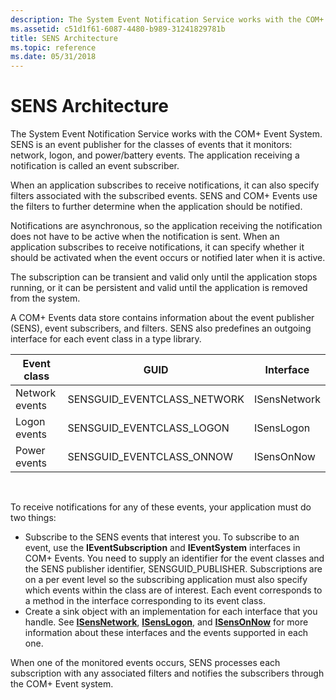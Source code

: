 ```yaml
---
description: The System Event Notification Service works with the COM+ Event System.
ms.assetid: c51d1f61-6087-4480-b989-31241829781b
title: SENS Architecture
ms.topic: reference
ms.date: 05/31/2018
---
```


# SENS Architecture

The System Event Notification Service works with the COM+ Event System. SENS is an event publisher for the classes of events that it monitors: network, logon, and power/battery events. The application receiving a notification is called an event subscriber.

When an application subscribes to receive notifications, it can also specify filters associated with the subscribed events. SENS and COM+ Events use the filters to further determine when the application should be notified.

Notifications are asynchronous, so the application receiving the notification does not have to be active when the notification is sent. When an application subscribes to receive notifications, it can specify whether it should be activated when the event occurs or notified later when it is active.

The subscription can be transient and valid only until the application stops running, or it can be persistent and valid until the application is removed from the system.

A COM+ Events data store contains information about the event publisher (SENS), event subscribers, and filters. SENS also predefines an outgoing interface for each event class in a type library.



| Event class    | GUID                          | Interface    |
|----------------|-------------------------------|--------------|
| Network events | SENSGUID\_EVENTCLASS\_NETWORK | ISensNetwork |
| Logon events   | SENSGUID\_EVENTCLASS\_LOGON   | ISensLogon   |
| Power events   | SENSGUID\_EVENTCLASS\_ONNOW   | ISensOnNow   |



 

To receive notifications for any of these events, your application must do two things:

-   Subscribe to the SENS events that interest you. To subscribe to an event, use the **IEventSubscription** and **IEventSystem** interfaces in COM+ Events. You need to supply an identifier for the event classes and the SENS publisher identifier, SENSGUID\_PUBLISHER. Subscriptions are on a per event level so the subscribing application must also specify which events within the class are of interest. Each event corresponds to a method in the interface corresponding to its event class.
-   Create a sink object with an implementation for each interface that you handle. See [**ISensNetwork**](/windows/desktop/api/Sensevts/nn-sensevts-isensnetwork), [**ISensLogon**](/windows/desktop/api/Sensevts/nn-sensevts-isenslogon), and [**ISensOnNow**](/windows/desktop/api/Sensevts/nn-sensevts-isensonnow) for more information about these interfaces and the events supported in each one.

When one of the monitored events occurs, SENS processes each subscription with any associated filters and notifies the subscribers through the COM+ Event system.

 

 



